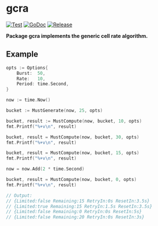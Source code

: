 # gcra

[![Test](https://github.com/256dpi/gcra/actions/workflows/test.yml/badge.svg)](https://github.com/256dpi/gcra/actions/workflows/test.yml)
[![GoDoc](https://godoc.org/github.com/256dpi/gcra?status.svg)](http://godoc.org/github.com/256dpi/gcra)
[![Release](https://img.shields.io/github/release/256dpi/gcra.svg)](https://github.com/256dpi/gcra/releases)

**Package gcra implements the generic cell rate algorithm.**

## Example

```go
opts := Options{
    Burst:  50,
    Rate:   10,
    Period: time.Second,
}

now := time.Now()

bucket := MustGenerate(now, 25, opts)

bucket, result := MustCompute(now, bucket, 10, opts)
fmt.Printf("%+v\n", result)

bucket, result = MustCompute(now, bucket, 30, opts)
fmt.Printf("%+v\n", result)

bucket, result = MustCompute(now, bucket, 15, opts)
fmt.Printf("%+v\n", result)

now = now.Add(2 * time.Second)

bucket, result = MustCompute(now, bucket, 0, opts)
fmt.Printf("%+v\n", result)

// Output:
// {Limited:false Remaining:15 RetryIn:0s ResetIn:3.5s}
// {Limited:true Remaining:15 RetryIn:1.5s ResetIn:3.5s}
// {Limited:false Remaining:0 RetryIn:0s ResetIn:5s}
// {Limited:false Remaining:20 RetryIn:0s ResetIn:3s}
```